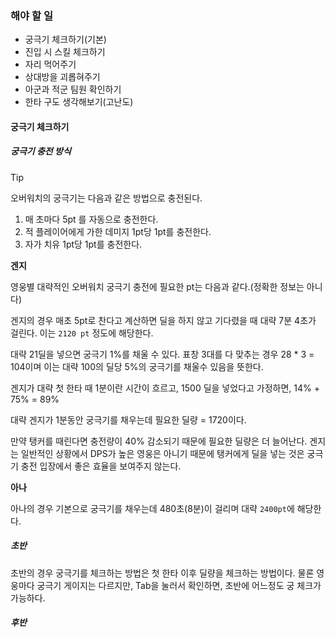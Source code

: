 
### 해야 할 일

- 궁극기 체크하기(기본)
- 진입 시 스킬 체크하기
- 자리 먹어주기
- 상대방을 괴롭혀주기
- 아군과 적군 팀원 확인하기
- 한타 구도 생각해보기(고난도)



#### 궁극기 체크하기

##### 궁극기 충전 방식

>[!tip] 
>오버워치의 궁극기는 다음과 같은 방법으로 충전된다.
>1. 매 초마다 5pt 를 자동으로 충전한다.
>2. 적 플레이어에게 가한 데미지 1pt당 1pt를 충전한다.
>3. 자가 치유 1pt당 1pt를 충전한다.

**겐지**

영웅별 대략적인 오버워치 궁극기 충전에 필요한 pt는 다음과 같다.(정확한 정보는 아니다)

겐지의 경우 매초 5pt로 찬다고 계산하면 딜을 하지 않고 기다렸을 때 대략 7분 4초가 걸린다. 이는 `2120 pt` 정도에 해당한다.

대략 21딜을 넣으면 궁극기 1%를 채울 수 있다. 표창 3대를 다 맞추는 경우 28 * 3 = 104이며 이는 대략 100의 딜당 5%의 궁극기를 채울수 있음을 뜻한다.

겐지가 대략 첫 한타 때 1분이란 시간이 흐르고, 1500 딜을 넣었다고 가정하면, 14% + 75% = 89%

대략 겐지가 1분동안 궁극기를 채우는데 필요한 딜량 = 1720이다.

만약 탱커를 때린다면 충전량이 40% 감소되기 때문에 필요한 딜량은 더 늘어난다. 겐지는 일반적인 상황에서 DPS가 높은 영웅은 아니기 때문에 탱커에게 딜을 넣는 것은 궁극기 충전 입장에서 좋은 효율을 보여주지 않는다.

**아나**

아나의 경우 기본으로 궁극기를 채우는데 480초(8분)이 걸리며 대략 `2400pt`에 해당한다. 
##### 초반

초반의 경우 궁극기를 체크하는 방법은 첫 한타 이후 딜량을 체크하는 방법이다. 물론 영웅마다 궁극기 게이지는 다르지만, Tab을 눌러서 확인하면, 초반에 어느정도 궁 체크가 가능하다.

##### 후반

